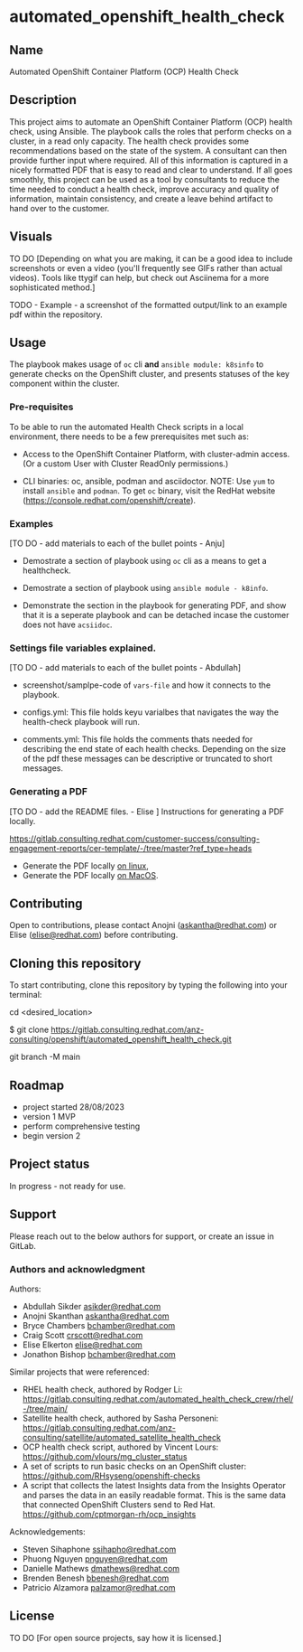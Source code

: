 # automated_openshift_health_check
## Name
Automated OpenShift Container Platform (OCP) Health Check

## Description
This project aims to automate an OpenShift Container Platform (OCP) health check, using Ansible.
The playbook calls the roles that perform checks on a cluster, in a read only capacity. The health check provides some recommendations based on the state of the system. A consultant can then provide further input where required. All of this information is captured in a nicely formatted PDF that is easy to read and clear to understand.
If all goes smoothly, this project can be used as a tool by consultants to reduce the time needed to conduct a health check, improve accuracy and quality of information, maintain consistency, and create a leave behind artifact to hand over to the customer. 

## Visuals
TO DO [Depending on what you are making, it can be a good idea to include screenshots or even a video (you'll frequently see GIFs rather than actual videos). Tools like ttygif can help, but check out Asciinema for a more sophisticated method.] 


TODO - Example - a screenshot of the formatted output/link to an example pdf within the repository. 

## Usage
The playbook makes usage of `oc` cli **and** `ansible module: k8sinfo` to generate checks on the OpenShift cluster, and presents statuses of the key component within the cluster. 

### Pre-requisites

To be able to run the automated Health Check scripts in a local environment, there needs to be a few prerequisites met such as: 

 - Access to the OpenShift Container Platform, with cluster-admin access. (Or a custom User with Cluster ReadOnly permissions.)

 - CLI binaries: oc, ansible, podman and asciidoctor. 
NOTE: Use `yum` to install `ansible` and `podman`. To get `oc` binary, visit the RedHat website (https://console.redhat.com/openshift/create). 

### Examples
[TO DO - add materials to each of the bullet points - Anju]
- Demostrate a section of playbook using `oc` cli as a means to get a healthcheck. 
- Demostrate a section of playbook using `ansible module - k8info`.

- Demonstrate the section in the playbook for generating PDF, and show that it is a seperate playbook and can be detached incase the customer does not have `acsiidoc`. 

### Settings file variables explained. 
[TO DO - add materials to each of the bullet points - Abdullah]
- screenshot/samplpe-code of `vars-file` and how it connects to the playbook.
  
- configs.yml: This file holds keyu varialbes that navigates the way the health-check playbook will run. 

- comments.yml: This file holds the comments thats needed for describing the end state of each health checks. Depending on the size of the pdf these messages can be descriptive or truncated to short messages. 



### Generating a PDF
[TO DO - add the README files. - Elise ]
Instructions for generating a PDF locally.

https://gitlab.consulting.redhat.com/customer-success/consulting-engagement-reports/cer-template/-/tree/master?ref_type=heads

* Generate the PDF locally [on linux](README-linux.md#generate-your-cer),
* Generate the PDF locally [on MacOS](README-MacOS.md#generate-your-cer).

## Contributing
Open to contributions, please contact Anojni (askantha@redhat.com) or Elise (elise@redhat.com) before contributing.

## Cloning this repository
To start contributing, clone this repository by typing the following into your terminal:

cd <desired_location>

$ git clone https://gitlab.consulting.redhat.com/anz-consulting/openshift/automated_openshift_health_check.git

git branch -M main

## Roadmap
- project started 28/08/2023
- version 1 MVP
- perform comprehensive testing
- begin version 2

## Project status
In progress - not ready for use.

## Support
Please reach out to the below authors for support, or create an issue in GitLab.

### Authors and acknowledgment
Authors:
- Abdullah Sikder asikder@redhat.com
- Anojni Skanthan askantha@redhat.com
- Bryce Chambers bchamber@redhat.com
- Craig Scott crscott@redhat.com
- Elise Elkerton elise@redhat.com
- Jonathon Bishop bchamber@redhat.com

Similar projects that were referenced:
- RHEL health check, authored by Rodger Li: https://gitlab.consulting.redhat.com/automated_health_check_crew/rhel/-/tree/main/
- Satellite health check, authored by Sasha Personeni: https://gitlab.consulting.redhat.com/anz-consulting/satellite/automated_satellite_health_check
- OCP health check script, authored by Vincent Lours: https://github.com/vlours/mg_cluster_status
- A set of scripts to run basic checks on an OpenShift cluster: https://github.com/RHsyseng/openshift-checks
- A script that collects the latest Insights data from the Insights Operator and parses the data in an easily readable format. This is the same data that connected OpenShift Clusters send to Red Hat. https://github.com/cptmorgan-rh/ocp_insights

Acknowledgements: 
- Steven Sihaphone ssihapho@redhat.com
- Phuong Nguyen pnguyen@redhat.com
- Danielle Mathews dmathews@redhat.com
- Brenden Benesh bbenesh@redhat.com
- Patricio Alzamora palzamor@redhat.com

## License
TO DO [For open source projects, say how it is licensed.]
